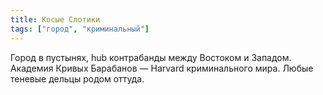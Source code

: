 ```yaml
---
title: Косые Слотики
tags: ["город", "криминальный"]
---
```


Город в пустынях, hub контрабанды между Востоком и Западом. Академия Кривых Барабанов — Harvard криминального мира. Любые теневые дельцы родом оттуда.